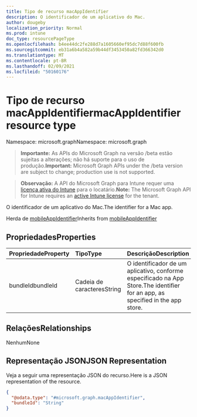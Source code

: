 ```yaml
---
title: Tipo de recurso macAppIdentifier
description: O identificador de um aplicativo do Mac.
author: dougeby
localization_priority: Normal
ms.prod: intune
doc_type: resourcePageType
ms.openlocfilehash: b4ee44dc2fe288d7a1605660ef95dc7d88f600fb
ms.sourcegitcommit: eb31a6b4a582a59b44df3453450a82fd366342d0
ms.translationtype: MT
ms.contentlocale: pt-BR
ms.lasthandoff: 02/09/2021
ms.locfileid: "50160176"
---
```

# <a name="macappidentifier-resource-type"></a><span data-ttu-id="3ffc5-103">Tipo de recurso macAppIdentifier</span><span class="sxs-lookup"><span data-stu-id="3ffc5-103">macAppIdentifier resource type</span></span>

<span data-ttu-id="3ffc5-104">Namespace: microsoft.graph</span><span class="sxs-lookup"><span data-stu-id="3ffc5-104">Namespace: microsoft.graph</span></span>

> <span data-ttu-id="3ffc5-105">**Importante:** As APIs do Microsoft Graph na versão /beta estão sujeitas a alterações; não há suporte para o uso de produção.</span><span class="sxs-lookup"><span data-stu-id="3ffc5-105">**Important:** Microsoft Graph APIs under the /beta version are subject to change; production use is not supported.</span></span>

> <span data-ttu-id="3ffc5-106">**Observação:** A API do Microsoft Graph para Intune requer uma [licença ativa do Intune](https://go.microsoft.com/fwlink/?linkid=839381) para o locatário.</span><span class="sxs-lookup"><span data-stu-id="3ffc5-106">**Note:** The Microsoft Graph API for Intune requires an [active Intune license](https://go.microsoft.com/fwlink/?linkid=839381) for the tenant.</span></span>

<span data-ttu-id="3ffc5-107">O identificador de um aplicativo do Mac.</span><span class="sxs-lookup"><span data-stu-id="3ffc5-107">The identifier for a Mac app.</span></span>


<span data-ttu-id="3ffc5-108">Herda de [mobileAppIdentifier](../resources/intune-mam-mobileappidentifier.md)</span><span class="sxs-lookup"><span data-stu-id="3ffc5-108">Inherits from [mobileAppIdentifier](../resources/intune-mam-mobileappidentifier.md)</span></span>

## <a name="properties"></a><span data-ttu-id="3ffc5-109">Propriedades</span><span class="sxs-lookup"><span data-stu-id="3ffc5-109">Properties</span></span>
|<span data-ttu-id="3ffc5-110">Propriedade</span><span class="sxs-lookup"><span data-stu-id="3ffc5-110">Property</span></span>|<span data-ttu-id="3ffc5-111">Tipo</span><span class="sxs-lookup"><span data-stu-id="3ffc5-111">Type</span></span>|<span data-ttu-id="3ffc5-112">Descrição</span><span class="sxs-lookup"><span data-stu-id="3ffc5-112">Description</span></span>|
|:---|:---|:---|
|<span data-ttu-id="3ffc5-113">bundleId</span><span class="sxs-lookup"><span data-stu-id="3ffc5-113">bundleId</span></span>|<span data-ttu-id="3ffc5-114">Cadeia de caracteres</span><span class="sxs-lookup"><span data-stu-id="3ffc5-114">String</span></span>|<span data-ttu-id="3ffc5-115">O identificador de um aplicativo, conforme especificado na App Store.</span><span class="sxs-lookup"><span data-stu-id="3ffc5-115">The identifier for an app, as specified in the app store.</span></span>|

## <a name="relationships"></a><span data-ttu-id="3ffc5-116">Relações</span><span class="sxs-lookup"><span data-stu-id="3ffc5-116">Relationships</span></span>
<span data-ttu-id="3ffc5-117">Nenhum</span><span class="sxs-lookup"><span data-stu-id="3ffc5-117">None</span></span>

## <a name="json-representation"></a><span data-ttu-id="3ffc5-118">Representação JSON</span><span class="sxs-lookup"><span data-stu-id="3ffc5-118">JSON Representation</span></span>
<span data-ttu-id="3ffc5-119">Veja a seguir uma representação JSON do recurso.</span><span class="sxs-lookup"><span data-stu-id="3ffc5-119">Here is a JSON representation of the resource.</span></span>
<!-- {
  "blockType": "resource",
  "@odata.type": "microsoft.graph.macAppIdentifier"
}
-->
``` json
{
  "@odata.type": "#microsoft.graph.macAppIdentifier",
  "bundleId": "String"
}
```




